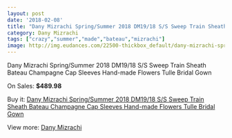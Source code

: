 ```yaml
---
layout: post
date: '2018-02-08'
title: "Dany Mizrachi Spring/Summer 2018 DM19/18 S/S Sweep Train Sheath Bateau Champagne Cap Sleeves Hand-made Flowers Tulle Bridal Gown"
category: Dany Mizrachi
tags: ["crazy","summer","made","bateau","mizrachi"]
image: http://img.eudances.com/22500-thickbox_default/dany-mizrachi-spring-summer-2018-dm19-18-s-s-sweep-train-sheath-bateau-champagne-cap-sleeves-hand-made-flowers-tulle-bridal-gown.jpg
---
```

Dany Mizrachi Spring/Summer 2018 DM19/18 S/S Sweep Train Sheath Bateau Champagne Cap Sleeves Hand-made Flowers Tulle Bridal Gown

On Sales: **$489.98**
<a href="https://www.eudances.com/en/dany-mizrachi/7180-dany-mizrachi-spring-summer-2018-dm19-18-s-s-sweep-train-sheath-bateau-champagne-cap-sleeves-hand-made-flowers-tulle-bridal-gown.html"><amp-img layout="responsive" width="600" height="600" src="//img.eudances.com/22500-thickbox_default/dany-mizrachi-spring-summer-2018-dm19-18-s-s-sweep-train-sheath-bateau-champagne-cap-sleeves-hand-made-flowers-tulle-bridal-gown.jpg" alt="Dany Mizrachi Spring/Summer 2018 DM19/18 S/S Sweep Train Sheath Bateau Champagne Cap Sleeves Hand-made Flowers Tulle Bridal Gown 0" /></a>
<a href="https://www.eudances.com/en/dany-mizrachi/7180-dany-mizrachi-spring-summer-2018-dm19-18-s-s-sweep-train-sheath-bateau-champagne-cap-sleeves-hand-made-flowers-tulle-bridal-gown.html"><amp-img layout="responsive" width="600" height="600" src="//img.eudances.com/22505-thickbox_default/dany-mizrachi-spring-summer-2018-dm19-18-s-s-sweep-train-sheath-bateau-champagne-cap-sleeves-hand-made-flowers-tulle-bridal-gown.jpg" alt="Dany Mizrachi Spring/Summer 2018 DM19/18 S/S Sweep Train Sheath Bateau Champagne Cap Sleeves Hand-made Flowers Tulle Bridal Gown 1" /></a>
<a href="https://www.eudances.com/en/dany-mizrachi/7180-dany-mizrachi-spring-summer-2018-dm19-18-s-s-sweep-train-sheath-bateau-champagne-cap-sleeves-hand-made-flowers-tulle-bridal-gown.html"><amp-img layout="responsive" width="600" height="600" src="//img.eudances.com/22504-thickbox_default/dany-mizrachi-spring-summer-2018-dm19-18-s-s-sweep-train-sheath-bateau-champagne-cap-sleeves-hand-made-flowers-tulle-bridal-gown.jpg" alt="Dany Mizrachi Spring/Summer 2018 DM19/18 S/S Sweep Train Sheath Bateau Champagne Cap Sleeves Hand-made Flowers Tulle Bridal Gown 2" /></a>
<a href="https://www.eudances.com/en/dany-mizrachi/7180-dany-mizrachi-spring-summer-2018-dm19-18-s-s-sweep-train-sheath-bateau-champagne-cap-sleeves-hand-made-flowers-tulle-bridal-gown.html"><amp-img layout="responsive" width="600" height="600" src="//img.eudances.com/22503-thickbox_default/dany-mizrachi-spring-summer-2018-dm19-18-s-s-sweep-train-sheath-bateau-champagne-cap-sleeves-hand-made-flowers-tulle-bridal-gown.jpg" alt="Dany Mizrachi Spring/Summer 2018 DM19/18 S/S Sweep Train Sheath Bateau Champagne Cap Sleeves Hand-made Flowers Tulle Bridal Gown 3" /></a>
<a href="https://www.eudances.com/en/dany-mizrachi/7180-dany-mizrachi-spring-summer-2018-dm19-18-s-s-sweep-train-sheath-bateau-champagne-cap-sleeves-hand-made-flowers-tulle-bridal-gown.html"><amp-img layout="responsive" width="600" height="600" src="//img.eudances.com/22502-thickbox_default/dany-mizrachi-spring-summer-2018-dm19-18-s-s-sweep-train-sheath-bateau-champagne-cap-sleeves-hand-made-flowers-tulle-bridal-gown.jpg" alt="Dany Mizrachi Spring/Summer 2018 DM19/18 S/S Sweep Train Sheath Bateau Champagne Cap Sleeves Hand-made Flowers Tulle Bridal Gown 4" /></a>
<a href="https://www.eudances.com/en/dany-mizrachi/7180-dany-mizrachi-spring-summer-2018-dm19-18-s-s-sweep-train-sheath-bateau-champagne-cap-sleeves-hand-made-flowers-tulle-bridal-gown.html"><amp-img layout="responsive" width="600" height="600" src="//img.eudances.com/22501-thickbox_default/dany-mizrachi-spring-summer-2018-dm19-18-s-s-sweep-train-sheath-bateau-champagne-cap-sleeves-hand-made-flowers-tulle-bridal-gown.jpg" alt="Dany Mizrachi Spring/Summer 2018 DM19/18 S/S Sweep Train Sheath Bateau Champagne Cap Sleeves Hand-made Flowers Tulle Bridal Gown 5" /></a>

Buy it: [Dany Mizrachi Spring/Summer 2018 DM19/18 S/S Sweep Train Sheath Bateau Champagne Cap Sleeves Hand-made Flowers Tulle Bridal Gown](https://www.eudances.com/en/dany-mizrachi/7180-dany-mizrachi-spring-summer-2018-dm19-18-s-s-sweep-train-sheath-bateau-champagne-cap-sleeves-hand-made-flowers-tulle-bridal-gown.html "Dany Mizrachi Spring/Summer 2018 DM19/18 S/S Sweep Train Sheath Bateau Champagne Cap Sleeves Hand-made Flowers Tulle Bridal Gown")

View more: [Dany Mizrachi](https://www.eudances.com/en/111-dany-mizrachi "Dany Mizrachi")